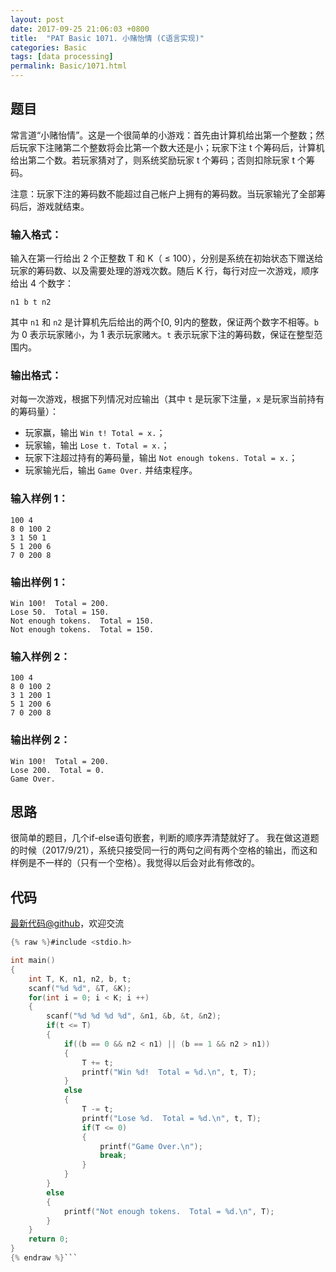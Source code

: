 ```yaml
---
layout: post
date: 2017-09-25 21:06:03 +0800
title:  "PAT Basic 1071. 小赌怡情 (C语言实现)"
categories: Basic
tags: [data processing]
permalink: Basic/1071.html
---
```


## 题目

常言道“小赌怡情”。这是一个很简单的小游戏：首先由计算机给出第一个整数；然后玩家下注赌第二个整数将会比第一个数大还是小；玩家下注 t
个筹码后，计算机给出第二个数。若玩家猜对了，则系统奖励玩家 t 个筹码；否则扣除玩家 t 个筹码。

注意：玩家下注的筹码数不能超过自己帐户上拥有的筹码数。当玩家输光了全部筹码后，游戏就结束。

### 输入格式：

输入在第一行给出 2 个正整数 T 和 K（ $\le$ 100），分别是系统在初始状态下赠送给玩家的筹码数、以及需要处理的游戏次数。随后 K
行，每行对应一次游戏，顺序给出 4 个数字：

    
    
    n1 b t n2
    

其中 `n1` 和 `n2` 是计算机先后给出的两个[0, 9]内的整数，保证两个数字不相等。`b` 为 0 表示玩家赌`小`，为 1
表示玩家赌`大`。`t` 表示玩家下注的筹码数，保证在整型范围内。

### 输出格式：

对每一次游戏，根据下列情况对应输出（其中 `t` 是玩家下注量，`x` 是玩家当前持有的筹码量）：

  * 玩家赢，输出 `Win t! Total = x.`；
  * 玩家输，输出 `Lose t. Total = x.`；
  * 玩家下注超过持有的筹码量，输出 `Not enough tokens. Total = x.`；
  * 玩家输光后，输出 `Game Over.` 并结束程序。

### 输入样例 1：

    
    
    100 4
    8 0 100 2
    3 1 50 1
    5 1 200 6
    7 0 200 8
    

### 输出样例 1：

    
    
    Win 100!  Total = 200.
    Lose 50.  Total = 150.
    Not enough tokens.  Total = 150.
    Not enough tokens.  Total = 150.
    

### 输入样例 2：

    
    
    100 4
    8 0 100 2
    3 1 200 1
    5 1 200 6
    7 0 200 8
    

### 输出样例 2：

    
    
    Win 100!  Total = 200.
    Lose 200.  Total = 0.
    Game Over.
    



## 思路


很简单的题目，几个if-else语句嵌套，判断的顺序弄清楚就好了。
我在做这道题的时候（2017/9/21），系统只接受同一行的两句之间有两个空格的输出，而这和样例是不一样的（只有一个空格）。我觉得以后会对此有修改的。

## 代码

[最新代码@github](https://github.com/OliverLew/PAT/blob/master/PATBasic/1071.c)，欢迎交流
```c
{% raw %}#include <stdio.h>

int main()
{
    int T, K, n1, n2, b, t;
    scanf("%d %d", &T, &K);
    for(int i = 0; i < K; i ++)
    {
        scanf("%d %d %d %d", &n1, &b, &t, &n2);
        if(t <= T)
        {
            if((b == 0 && n2 < n1) || (b == 1 && n2 > n1))
            {
                T += t;
                printf("Win %d!  Total = %d.\n", t, T);
            }
            else
            {
                T -= t;
                printf("Lose %d.  Total = %d.\n", t, T);
                if(T <= 0)
                {
                    printf("Game Over.\n");
                    break;
                }
            }
        }
        else
        {
            printf("Not enough tokens.  Total = %d.\n", T);
        }
    }
    return 0;
}
{% endraw %}```